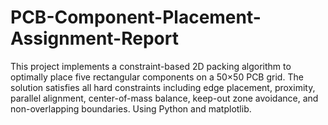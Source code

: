 # PCB-Component-Placement-Assignment-Report
This project implements a constraint-based 2D packing algorithm to optimally place five rectangular components on a 50×50 PCB grid. The solution satisfies all hard constraints including edge placement, proximity, parallel alignment, center-of-mass balance, keep-out zone avoidance, and non-overlapping boundaries. Using Python and matplotlib.
